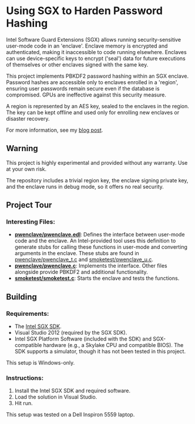 # Using SGX to Harden Password Hashing

Intel Software Guard Extensions (SGX) allows running security-sensitive user-mode code in an 'enclave'. Enclave memory is encrypted and authenticated, making it inaccessible to code running elsewhere. Enclaves can use device-specific keys to encrypt ('seal') data for future executions of themselves or other enclaves signed with the same key.

This project implements PBKDF2 password hashing within an SGX enclave. Password hashes are accessible only to enclaves enrolled in a 'region', ensuring user passwords remain secure even if the database is compromised. GPUs are ineffective against this security measure.

A region is represented by an AES key, sealed to the enclaves in the region. The key can be kept offline and used only for enrolling new enclaves or disaster recovery.

For more information, see my [blog post](https://jbp.io/2016/01/17/using-sgx-to-hash-passwords/).

## Warning

This project is highly experimental and provided without any warranty. Use at your own risk.

The repository includes a trivial region key, the enclave signing private key, and the enclave runs in debug mode, so it offers no real security.

## Project Tour

### Interesting Files:

- **[pwenclave/pwenclave.edl](pwenclave/pwenclave.edl)**: Defines the interface between user-mode code and the enclave. An Intel-provided tool uses this definition to generate stubs for calling these functions in user-mode and converting arguments in the enclave. These stubs are found in [pwenclave/pwenclave_t.c](pwenclave/pwenclave_t.c) and [smoketest/pwenclave_u.c](smoketest/pwenclave_u.c).
- **[pwenclave/pwenclave.c](pwenclave/pwenclave.c)**: Implements the interface. Other files alongside provide PBKDF2 and additional functionality.
- **[smoketest/smoketest.c](smoketest/smoketest.c)**: Starts the enclave and tests the functions.

## Building

### Requirements:

- The [Intel SGX SDK](https://software.intel.com/en-us/sgx-sdk).
- Visual Studio 2012 (required by the SGX SDK).
- Intel SGX Platform Software (included with the SDK) and SGX-compatible hardware (e.g., a Skylake CPU and compatible BIOS). The SDK supports a simulator, though it has not been tested in this project.

This setup is Windows-only.

### Instructions:

1. Install the Intel SGX SDK and required software.
2. Load the solution in Visual Studio.
3. Hit run.

This setup was tested on a Dell Inspiron 5559 laptop.
